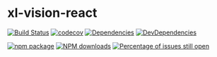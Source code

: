 # xl-vision-react

[![Build Status](https://api.travis-ci.org/RhysXia/xl-vision-react.svg?branch=master)](https://travis-ci.org/RhysXia/xl-vision-react)
[![codecov](https://codecov.io/gh/RhysXia/xl-vision-react/branch/master/graph/badge.svg)](https://codecov.io/gh/RhysXia/xl-vision-react)
[![Dependencies](https://img.shields.io/david/RhysXia/xl-vision-react.svg)](https://david-dm.org/RhysXia/xl-vision-react)
[![DevDependencies](https://img.shields.io/david/dev/RhysXia/xl-vision-react.svg)](https://david-dm.org/RhysXia/xl-vision-react?type=dev)

[![npm package](https://img.shields.io/npm/v/xl-vision-react.svg?style=flat-square)](https://www.npmjs.org/package/xl-vision-react)
[![NPM downloads](http://img.shields.io/npm/dm/xl-vision-react.svg?style=flat-square)](http://npmjs.com/xl-vision-react)
[![Percentage of issues still open](http://isitmaintained.com/badge/open/RhysXia/xl-vision-react.svg)](http://isitmaintained.com/project/RhysXia/xl-vision-react "Percentage of issues still open")